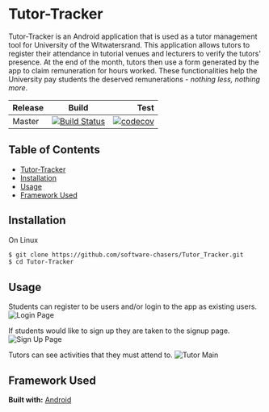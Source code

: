 # Tutor-Tracker

Tutor-Tracker is an Android application that is used as a tutor management tool for University of the Witwatersrand. This application allows tutors to register their attendance in tutorial venues and lecturers to verify the tutors' presence. At the end of the month, tutors then use a form generated by the app to claim remuneration for hours worked. These functionalities help the University pay students the deserved remunerations - *nothing less, nothing more*.

|Release|Build        |Test    |
|-------|-------------|-------:|
|Master |[![Build Status](https://travis-ci.org/software-chasers/Tutor_Tracker.svg?branch=master)](https://travis-ci.org/software-chasers/Tutor_Tracker)|[![codecov](https://codecov.io/gh/software-chasers/Tutor_Tracker/branch/master/graph/badge.svg)](https://codecov.io/gh/software-chasers/Tutor_Tracker)|

## Table of Contents
* [Tutor-Tracker](https://github.com/software-chasers/tutor_tracker#tutor-tracker)
* [Installation](https://github.com/software-chasers/tutor_tracker#installation)
* [Usage](https://github.com/software-chasers/tutor_tracker#usage)
* [Framework Used](https://github.com/software-chasers/tutor_tracker#framework-used)

## Installation
On Linux
```bash
$ git clone https://github.com/software-chasers/Tutor_Tracker.git
$ cd Tutor-Tracker
```
## Usage
Students can register to be users and/or login to the app as existing users.
![Login Page](https://github.com/software-chasers/Tutor_Tracker/wiki/Usages#login-page)

If students would like to sign up they are taken to the signup page.
![Sign Up Page](https://github.com/software-chasers/Tutor_Tracker/wiki/Usages#sign-up-page)

Tutors can see activities that they must attend to.
![Tutor Main](https://github.com/software-chasers/Tutor_Tracker/wiki/Usages#tutor-main-page)

## Framework Used
<b>Built with:</b>
[Android](https://developer.android.com/studio)
